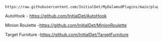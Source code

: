 ```
https://raw.githubusercontent.com/InitialDet/MyDalamudPlugins/main/pluginmaster.json
```
AutoHook - https://github.com/InitialDet/AutoHook 

Minion Roulette -https://github.com/InitialDet/MinionRoulette

Target Furniture -https://github.com/InitialDet/TargetFurniture
